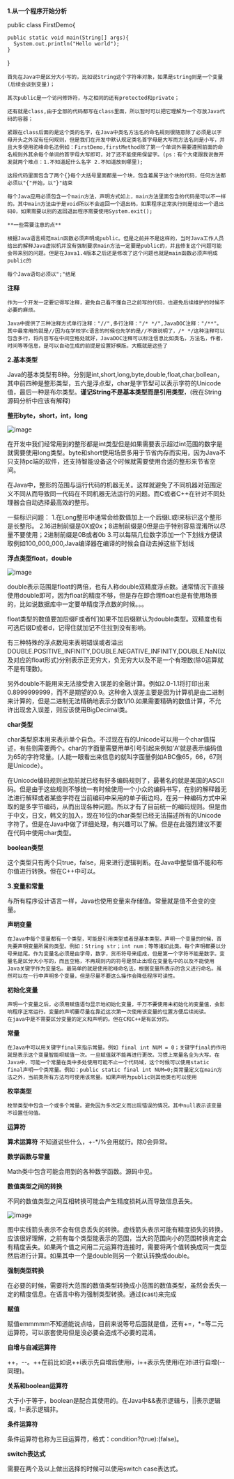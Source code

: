 **1.从一个程序开始分析**

  public class FirstDemo{
  
    public static void main(String[] args){
      System.out.println("Hello world");
    }
    
  }

    首先在Java中是区分大小写的，比如说String这个字符串对象，如果是string则是一个变量(后续会谈到变量)；
    
    其次public是一个访问修饰符，与之相同的还有protected和private；
    
    还有就是class,由于全部的代码都写在class里面，所以暂时可以把它理解为一个存放Java代码的容器；
    
    紧跟在class后面的是这个类的名字，在Java中类名方法名的命名规则很随意除了必须是以字母开头之外没有任何规则，但是我们在开发中默认规定类名首字母是大写而方法名则是小写，并且大多使用驼峰命名法例如：FirstDemo,firstMethod除了第一个单词外需要遵照前面的命名规则外其余每个单词的首字母大写即可，对了还不能使用保留字。(ps：有个大佬跟我说做开发就两个难点：1.不知道起什么名字 2.不知道放到哪里);

    这段代码里面包含了两个{}每个大括号里面都是一个块，包含着属于这个块的代码，任何方法都必须以"{"开始，以"}"结束

    每个Java应用必须包含一个main方法，声明方式如上，main方法里面包含的代码是可以不一样的。其中main方法由于是void所以不会返回一个退出码，如果程序正常执行则是给出一个退出码0，如果需要以别的返回退出程序需要使用System.exit();

    **一些需要注意的点**
    
    根据Java语言规范main函数必须声明成public。但是之前并不是这样的，当时Java工作人员给出的解释Java虚拟机并没有强制要求main方法一定要是public的，并且修复这个问题可能会带来别的问题。但是在Java1.4版本之后还是修改了这个问题也就是main函数必须声明成public的

    每个Java语句必须以";"结尾

**注释**

    作为一个开发一定要记得写注释，避免自己看不懂自己之前写的代码，也避免后续维护的时候不必要的麻烦。

    Java中提供了三种注释方式单行注释："//",多行注释："/* */",JavaDOC注释："/**"。其中最常用的就是//因为在学校学c语言的时候也先学的是//不做说明了，/* */这种注释可以包含多行，将内容写在中间空格处就好，JavaDOC注释可以标注信息比如类名，方法名，作者，时间等等信息，是可以自动生成的前提是设置好模版。大概就是这些了

**2.基本类型**

   Java的基本类型有8种。分别是int,short,long,byte,double,float,char,bollean，其中前四种是整形类型，五六是浮点型，char是字节型可以表示字符的Unicode值，最后一种是布尔类型。**谨记String不是基本类型而是引用类型**，(我在String源码分析中应该有解释)


  **整形byte，short，int，long**

   ![image](https://github.com/apprentice1012/Java/assets/126549223/b3ece07c-cacc-4f15-9555-ed7e411c138b)

   
  在开发中我们经常用到的整形都是int类型但是如果需要表示超过int范围的数字是就需要使用long类型。byte和short使用场景多用于节省内存而实用，因为Java不只支持pc端的软件，还支持智能设备这个时候就需要使用合适的整形来节省空间。

  在Java中，整形的范围与运行代码的机器无关。这样就避免了不同机器对范围定义不同从而导致同一代码在不同机器无法运行的问题。而C或者C++在针对不同处理器会自动选择最高效的整形。

  一些标识问题：
    1.在Long整形中通常会给数值加上一个后缀L或l来标识这个整形是长整形。
    2.16进制前缀是0X或0x；8进制前缀是0但是由于特别容易混淆所以尽量不要使用；2进制前缀是0B或者0b
    3.可以每隔几位数字添加一个下划线方便读取例如100_000_000,Java编译器在编译的时候会自动去掉这些下划线


  **浮点类型float，double**

  ![image](https://github.com/apprentice1012/Java/assets/126549223/df5cf30d-8f6a-4a92-afbc-b61276d3b0d5)

  double表示范围是float的两倍，也有人称double双精度浮点数。通常情况下直接使用double即可，因为float的精度不够，但是存在即合理float也是有使用场景的，比如说数据库中一定要单精度浮点数的时候。。。

  float类型的数值要加后缀F或者f们如果不加后缀默认为double类型。双精度也有可选后缀D或者d，记得住就加记不住拉到没有影响。

  有三种特殊的浮点数用来表明错误或者溢出DOUBLE.POSITIVE_INFINITY,DOUBLE.NEGATIVE_INFINITY,DOUBLE.NaN(以及对应的float形式)分别表示正无穷大，负无穷大以及不是一个有理数(除0运算就不是有理数)。

  另外double不能用来无法接受舍入误差的金融计算。例如2.0-1.1将打印出来0.8999999999，而不是期望的0.9。这种舍入误差主要是因为计算机是由二进制来计算的，但是二进制无法精确地表示分数1/10.如果需要精确的数值计算，不允许出现舍入误差，则应该使用BigDecimal类。

  **char类型**

   char类型原本用来表示单个自负。不过现在有的Unicode可以用一个char值描述，有些则需要两个。char的字面量需要用单引号引起来例如'A'就是表示编码值为65的字符常量。(人能一眼看出来信息的就叫字面量例如ABC像65，66，67则是Unicode）。

   在Unicode编码规则出现前就已经有好多编码规则了，最著名的就是美国的ASCII码。但是由于这些规则不够统一有时候使用一个小众的编码书写，在别的解释器无法进行解释或者某些字符在当前编码中采用的单子街边吗，在另一种编码方式中采取的是多字节编码，从而出现各种问题。所以才有了目前统一的编码规则。但是由于中文，日文，韩文的加入，现在16位的char类型已经无法描述所有的Unicode字符了。但是在Java中做了详细处理，有兴趣可以了解。但是在此强烈建议不要在代码中使用char类型。

  **boolean类型**

  这个类型只有两个只true，false，用来进行逻辑判断。在Java中整型值不能和布尔值进行转换。但在C++中可以。

**3.变量和常量**

  与所有程序设计语言一样，Java也使用变量来存储值。常量就是值不会变的变量。

  **声明变量**

    在Java中每个变量都有一个类型，可能是引用类型或者是基本类型。声明一个变量的时候，首先要声明变量所属的类型。例如：String str；int num；等等诸如此类。每个声明都要以分号来结尾。作为变量名必须是由字母，数字，货币符号来组成，但是第一个字符不能是数字。变量名是区分大小写的，而且空格，不再规则内的符号是禁止出现在变量名中的以及不能使用Java关键字作为变量名。最简单的就是使用驼峰命名法，根据变量所表示的含义进行命名。虽然可以在一行中声明多个变量，但是尽量不要这么操作会降低程序可读性。
  
  **初始化变量**
  
    声明一个变量之后，必须用赋值语句显示地初始化变量，千万不要使用未初始化的变量值，会影响程序正常运行。变量的声明要尽量在靠近这次第一次使用该变量的位置方便后续阅读。 
    在java中是不需要区分变量的定义和声明的。但在C和C++是有区分的。

  **常量**

    在Java中可以用关键字final来指示常量。例如 final int NUM = 0；关键字final的作用就是表示这个变量智能呗赋值一次。一旦赋值就不能再进行更改。习惯上常量名全为大写。在Java中，可能一个常量在类中多处使用可能不止一个代码域，这个时候可以使用static final声明一个类常量。例如：public static final int NUM=0;类常量定义在main方法之外，当前类所有方法均可使用该常量。如果声明为public则其他类也可以使用

  **枚举类型**

    枚举类型中包含一个或多个常量。避免因为多次定义而出现错误的情况。其中null表示该变量不设置任何值。

**运算符**

  **算术运算符**
  不知道说些什么，+-*/%会用就行。除0会异常。

  **数学函数与常量**

  Math类中包含可能会用到的各种数学函数。源码中见。

  **数值类型之间的转换**

  不同的数值类型之间互相转换可能会产生精度损耗从而导致信息丢失。

  ![image](https://github.com/apprentice1012/Java/assets/126549223/99ca3668-289c-424c-9194-90d3b66ca696)

  图中实线箭头表示不会有信息丢失的转换。虚线箭头表示可能有精度损失的转换。应该很好理解，之前有每个类型能表示的范围，当大的范围向小的范围转换肯定会有精度丢失。如果两个值之间用二元运算符连接时，需要将两个值转换成同一类型然后进行计算。如果其中一个是double则另一个默认转换成double。

**强制类型转换**

  在必要的时候，需要将大范围的数值类型转换成小范围的数值类型，虽然会丢失一定的精度信息。在语言中称为强制类型转换。通过(cast)来完成

**赋值**

  赋值emmmmm不知道能说点啥，目前来说等号后面就是值，还有+=，*=等二元运算符。可以嵌套使用但是没必要会造成不必要的混淆。

**自增与自减运算符**

  ++，--。++在前比如说++i表示先自增后使用i，i++表示先使用i在对i进行自增(--同理)。

**关系和boolean运算符**

  大于小于等于，boolean是配合其使用的。在Java中&&表示逻辑与，||表示逻辑或，!=表示逻辑非。

**条件运算符**

  条件运算符也称为三目运算符，格式：condition?(true):(false)。

**switch表达式**

  需要在两个及以上做出选择的时候可以使用switch case表达式。
